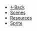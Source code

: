* [<-Back](README.md)
* [Scenes](./khawy/scenes.md)
* [Resources](./khawy/resources.md)
* [Sprite](./khawy/sprite.md)